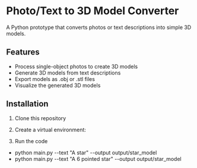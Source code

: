 # Photo/Text to 3D Model Converter

A Python prototype that converts photos or text descriptions into simple 3D models.

## Features

- Process single-object photos to create 3D models
- Generate 3D models from text descriptions
- Export models as .obj or .stl files
- Visualize the generated 3D models

## Installation

1. Clone this repository
2. Create a virtual environment:

3. Run the code
- python main.py --text "A star" --output output/star_model
- python main.py --text "A 6 pointed star" --output output/star_model
